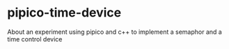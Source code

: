 # pipico-time-device
About an experiment using pipico and c++ to implement a semaphor and a time control device
